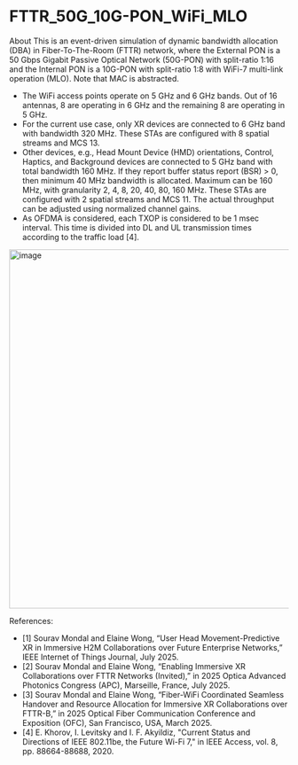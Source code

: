 # FTTR_50G_10G-PON_WiFi_MLO
About This is an event-driven simulation of dynamic bandwidth allocation (DBA) in Fiber-To-The-Room (FTTR) network, where the External PON is a 50 Gbps Gigabit Passive Optical Network (50G-PON) with split-ratio 1:16 and the Internal PON is a 10G-PON with split-ratio 1:8 with WiFi-7 multi-link operation (MLO). Note that MAC is abstracted.

- The WiFi access points operate on 5 GHz and 6 GHz bands. Out of 16 antennas, 8 are operating in 6 GHz and the remaining 8 are operating in 5 GHz.
- For the current use case, only XR devices are connected to 6 GHz band with bandwidth 320 MHz. These STAs are configured with 8 spatial streams and MCS 13. 
- Other devices, e.g., Head Mount Device (HMD) orientations, Control, Haptics, and Background devices are connected to 5 GHz band with total bandwidth 160 MHz. If they report buffer status report (BSR) > 0, then minimum 40 MHz bandwidth is allocated. Maximum can be 160 MHz, with granularity 2, 4, 8, 20, 40, 80, 160 MHz. These STAs are configured with 2 spatial streams and MCS 11. The actual throughput can be adjusted using normalized channel gains.
- As OFDMA is considered, each TXOP is considered to be 1 msec interval. This time is divided into DL and UL transmission times according to the traffic load [4].

<img width="1280" height="648" alt="image" src="https://github.com/user-attachments/assets/3b5de562-9830-4c17-9d12-5cec802c9228" />

References:
- [1] Sourav Mondal and Elaine Wong, “User Head Movement-Predictive XR in Immersive H2M Collaborations over Future Enterprise Networks,” IEEE Internet of Things Journal, July 2025.
- [2] Sourav Mondal and Elaine Wong, “Enabling Immersive XR Collaborations over FTTR Networks (Invited),” in 2025 Optica Advanced Photonics Congress (APC), Marseille, France, July 2025. 
- [3] Sourav Mondal and Elaine Wong, “Fiber-WiFi Coordinated Seamless Handover and Resource Allocation for Immersive XR Collaborations over FTTR-B,” in 2025 Optical Fiber Communication Conference and Exposition (OFC), San Francisco, USA, March 2025.
- [4] E. Khorov, I. Levitsky and I. F. Akyildiz, "Current Status and Directions of IEEE 802.11be, the Future Wi-Fi 7," in IEEE Access, vol. 8, pp. 88664-88688, 2020.
